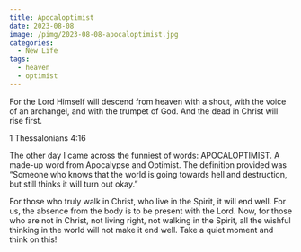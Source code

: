 ```yaml
---
title: Apocaloptimist
date: 2023-08-08
image: /pimg/2023-08-08-apocaloptimist.jpg
categories:
  - New Life
tags:
  - heaven
  - optimist
---
```


For the Lord Himself will descend from heaven with a shout, with the voice of an archangel, and with the trumpet of God. And the dead in Christ will rise first.

1 Thessalonians 4:16

The other day I came across the funniest of words: APOCALOPTIMIST. A made-up word from Apocalypse and Optimist. The definition provided was “Someone who knows that the world is going towards hell and destruction, but still thinks it will turn out okay.”

For those who truly walk in Christ, who live in the Spirit, it will end well. For us, the absence from the body is to be present with the Lord. Now, for those who are not in Christ, not living right, not walking in the Spirit, all the wishful thinking in the world will not make it end well. Take a quiet moment and think on this!



